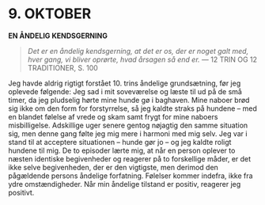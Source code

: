 # 9. OKTOBER

**EN ÅNDELIG KENDSGERNING**

> *Det er en åndelig kendsgerning, at det er os, der er noget galt med, hver gang, vi bliver oprørte, hvad årsagen så end er.*
> — 12 TRIN OG 12 TRADITIONER, S. 100

Jeg havde aldrig rigtigt forstået 10. trins åndelige grundsætning, før jeg oplevede følgende: Jeg sad i mit soveværelse og læste til ud på de små timer, da jeg pludselig hørte mine hunde gø i baghaven. Mine naboer brød sig ikke om den form for forstyrrelse, så jeg kaldte straks på hundene – med en blandet følelse af vrede og skam samt frygt for mine naboers misbilligelse. Adskillige uger senere gentog nøjagtig den samme situation sig, men denne gang følte jeg mig mere i harmoni med mig selv. Jeg var i stand til at acceptere situationen – hunde gør jo – og jeg kaldte roligt hundene til mig. De to episoder lærte mig, at når en person oplever to næsten identiske begivenheder og reagerer på to forskellige måder, er det ikke selve begivenheden, der er den vigtigste, men derimod den pågældende persons åndelige forfatning. Følelser kommer indefra, ikke fra ydre omstændigheder. Når min åndelige tilstand er positiv, reagerer jeg positivt.
